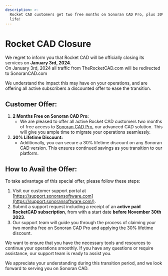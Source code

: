 ```yaml
---
description: >-
  Rocket CAD customers get two free months on Sonoran CAD Pro, plus 30% off for
  life!
---
```


# Rocket CAD Closure

We regret to inform you that Rocket CAD will be officially closing its services on **January 3rd, 2024**.\
On January 3rd, 2024 all traffic from TheRocketCAD.com will be redirected to SonoranCAD.com

We understand the impact this may have on your operations, and are offering all active subscribers a discounted offer to ease the transition.

## **Customer Offer:**

1. **2 Months Free on Sonoran CAD Pro:**
   * We are pleased to offer all active Rocket CAD customers two months of free access to [Sonoran CAD Pro](../../why-choose-sonoran-cad/about.md), our advanced CAD solution. This will give you ample time to migrate your operations seamlessly.
2. **30% Lifetime Discount:**
   * Additionally, you can secure a 30% lifetime discount on any Sonoran CAD version. This ensures continued savings as you transition to our platform.

## **How to Avail the Offer:**

To take advantage of this special offer, please follow these steps:

1. Visit our customer support portal at [https://support.sonoransoftware.com](https://support.sonoransoftware.com/).
2. Submit a support request including a receipt of an **active paid RocketCAD subscription**, from with a start date **before November 30th 2023**.
3. Our support team will guide you through the process of claiming your two months free on Sonoran CAD Pro and applying the 30% lifetime discount.

We want to ensure that you have the necessary tools and resources to continue your operations smoothly. If you have any questions or require assistance, our support team is ready to assist you.

We appreciate your understanding during this transition period, and we look forward to serving you on Sonoran CAD.
